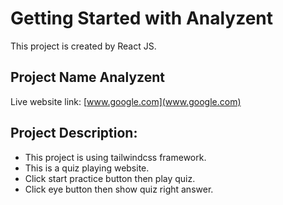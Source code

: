 # Getting Started with Analyzent

This project is created by React JS.

## Project Name Analyzent

Live website link: [www.google.com](www.google.com)

## Project Description:

- This project is using tailwindcss framework.
- This is a quiz playing website.
- Click start practice button then play quiz.
- Click eye button then show quiz right answer.
